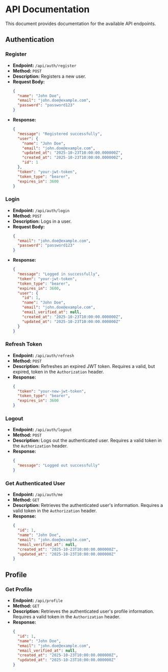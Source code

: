 # API Documentation

This document provides documentation for the available API endpoints.

## Authentication

### Register

- **Endpoint:** `/api/auth/register`
- **Method:** `POST`
- **Description:** Registers a new user.
- **Request Body:**
  ```json
  {
    "name": "John Doe",
    "email": "john.doe@example.com",
    "password": "password123"
  }
  ```
- **Response:**
  ```json
  {
    "message": "Registered successfully",
    "user": {
      "name": "John Doe",
      "email": "john.doe@example.com",
      "updated_at": "2025-10-23T10:00:00.000000Z",
      "created_at": "2025-10-23T10:00:00.000000Z",
      "id": 1
    },
    "token": "your-jwt-token",
    "token_type": "bearer",
    "expires_in": 3600
  }
  ```

### Login

- **Endpoint:** `/api/auth/login`
- **Method:** `POST`
- **Description:** Logs in a user.
- **Request Body:**
  ```json
  {
    "email": "john.doe@example.com",
    "password": "password123"
  }
  ```
- **Response:**
  ```json
  {
    "message": "Logged in successfully",
    "token": "your-jwt-token",
    "token_type": "bearer",
    "expires_in": 3600,
    "user": {
      "id": 1,
      "name": "John Doe",
      "email": "john.doe@example.com",
      "email_verified_at": null,
      "created_at": "2025-10-23T10:00:00.000000Z",
      "updated_at": "2025-10-23T10:00:00.000000Z"
    }
  }
  ```

### Refresh Token

- **Endpoint:** `/api/auth/refresh`
- **Method:** `POST`
- **Description:** Refreshes an expired JWT token. Requires a valid, but expired, token in the `Authorization` header.
- **Response:**
  ```json
  {
    "token": "your-new-jwt-token",
    "token_type": "bearer",
    "expires_in": 3600
  }
  ```

### Logout

- **Endpoint:** `/api/auth/logout`
- **Method:** `POST`
- **Description:** Logs out the authenticated user. Requires a valid token in the `Authorization` header.
- **Response:**
  ```json
  {
    "message": "Logged out successfully"
  }
  ```

### Get Authenticated User

- **Endpoint:** `/api/auth/me`
- **Method:** `GET`
- **Description:** Retrieves the authenticated user's information. Requires a valid token in the `Authorization` header.
- **Response:**
  ```json
  {
    "id": 1,
    "name": "John Doe",
    "email": "john.doe@example.com",
    "email_verified_at": null,
    "created_at": "2025-10-23T10:00:00.000000Z",
    "updated_at": "2025-10-23T10:00:00.000000Z"
  }
  ```

## Profile

### Get Profile

- **Endpoint:** `/api/profile`
- **Method:** `GET`
- **Description:** Retrieves the authenticated user's profile information. Requires a valid token in the `Authorization` header.
- **Response:**
  ```json
  {
    "id": 1,
    "name": "John Doe",
    "email": "john.doe@example.com",
    "email_verified_at": null,
    "created_at": "2025-10-23T10:00:00.000000Z",
    "updated_at": "2025-10-23T10:00:00.000000Z"
  }
  ```